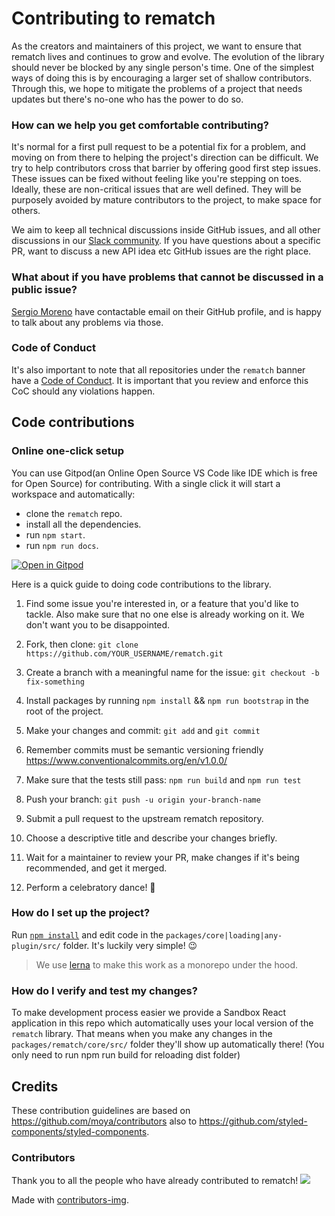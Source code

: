 # Contributing to rematch
As the creators and maintainers of this project, we want to ensure that rematch lives and continues to grow and evolve.
The evolution of the library should never be blocked by any single person's time.
One of the simplest ways of doing this is by encouraging a larger set of shallow contributors.
Through this, we hope to mitigate the problems of a project that needs updates but there's no-one who has the power to do so.

### How can we help you get comfortable contributing?

It's normal for a first pull request to be a potential fix for a problem, and moving on from there to helping the project's direction can be difficult.
We try to help contributors cross that barrier by offering good first step issues. These issues can be fixed without feeling like you're stepping on toes. Ideally, these are non-critical issues that are well defined. They will be purposely avoided by mature contributors to the project, to make space for others.

We aim to keep all technical discussions inside GitHub issues, and all other discussions in our [Slack community](https://rematchjs.slack.com). If you have questions about a specific PR, want to discuss a new API idea etc GitHub issues are the right place.

### What about if you have problems that cannot be discussed in a public issue?

[Sergio Moreno](https://github.com/semoal) have contactable email on their GitHub profile, and is happy to talk about any problems via those.

### Code of Conduct

It's also important to note that all repositories under the `rematch` banner have a [Code of Conduct](./CODE_OF_CONDUCT.md). It is important that you review and enforce this CoC should any violations happen.

## Code contributions

### Online one-click setup

You can use Gitpod(an Online Open Source VS Code like IDE which is free for Open Source) for contributing. With a single click it will start a workspace and automatically:

- clone the `rematch` repo.
- install all the dependencies.
- run `npm start`.
- run `npm run docs`.

[![Open in Gitpod](https://gitpod.io/button/open-in-gitpod.svg)](https://gitpod.io/from-referrer/)

Here is a quick guide to doing code contributions to the library.

1. Find some issue you're interested in, or a feature that you'd like to tackle.
   Also make sure that no one else is already working on it. We don't want you to be
   disappointed.

2. Fork, then clone: `git clone https://github.com/YOUR_USERNAME/rematch.git`

3. Create a branch with a meaningful name for the issue: `git checkout -b fix-something`

4. Install packages by running `npm install` && `npm run bootstrap` in the root of the project.

5. Make your changes and commit: `git add` and `git commit`

6. Remember commits must be semantic versioning friendly  https://www.conventionalcommits.org/en/v1.0.0/

6. Make sure that the tests still pass: `npm run build` and `npm run test`

7. Push your branch: `git push -u origin your-branch-name`

8. Submit a pull request to the upstream rematch repository.

9. Choose a descriptive title and describe your changes briefly.

10. Wait for a maintainer to review your PR, make changes if it's being recommended, and get it merged.

11. Perform a celebratory dance! :dancer:

### How do I set up the project?

Run [`npm install`](https://npmjs.com/) and edit code in the `packages/core|loading|any-plugin/src/` folder. It's luckily very simple! :wink:

> We use [lerna](https://github.com/lerna/lerna) to make this work as a monorepo under the hood.

### How do I verify and test my changes?

To make development process easier we provide a Sandbox React application in this repo which automatically uses your local version of the `rematch` library.
That means when you make any changes in the `packages/rematch/core/src/` folder they'll show up automatically there! (You only need to run npm run build for reloading dist folder)

## Credits

These contribution guidelines are based on https://github.com/moya/contributors also to https://github.com/styled-components/styled-components.

### Contributors

Thank you to all the people who have already contributed to rematch!
<a href="https://github.com/rematch/rematch/graphs/contributors">
  <img src="https://contributors-img.web.app/image?repo=rematch/rematch" />
</a>

Made with [contributors-img](https://contributors-img.web.app).
